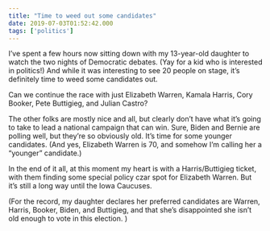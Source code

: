 ```yaml
---
title: "Time to weed out some candidates"
date: 2019-07-03T01:52:42.000
tags: ['politics']
---
```


I’ve spent a few hours now sitting down with my 13-year-old daughter to watch the two nights of Democratic debates. (Yay for a kid who is interested in politics!) And while it was interesting to see 20 people on stage, it’s definitely time to weed some candidates out.

Can we continue the race with just Elizabeth Warren, Kamala Harris, Cory Booker, Pete Buttigieg, and Julian Castro?

The other folks are mostly nice and all, but clearly don’t have what it’s going to take to lead a national campaign that can win. Sure, Biden and Bernie are polling well, but they’re so obviously old. It’s time for some younger candidates. (And yes, Elizabeth Warren is 70, and somehow I’m calling her a “younger” candidate.)

In the end of it all, at this moment my heart is with a Harris/Buttigieg ticket, with them finding some special policy czar spot for Elizabeth Warren. But it’s still a long way until the Iowa Caucuses.

(For the record, my daughter declares her preferred candidates are Warren, Harris, Booker, Biden, and Buttigieg, and that she’s disappointed she isn’t old enough to vote in this election. )

